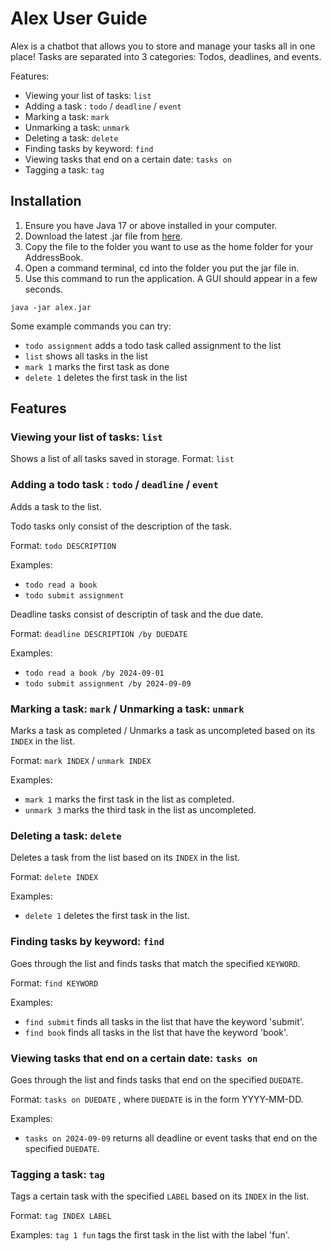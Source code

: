 # Alex User Guide

Alex is a chatbot that allows you to store and manage your tasks all in one place!
Tasks are separated into 3 categories: Todos, deadlines, and events.

Features:
- Viewing your list of tasks: `list`
- Adding a task : `todo` / `deadline` / `event`
- Marking a task: `mark`
- Unmarking a task: `unmark`
- Deleting a task: `delete`
- Finding tasks by keyword: `find`
- Viewing tasks that end on a certain date: `tasks on`
- Tagging a task: `tag`

## Installation
1. Ensure you have Java 17 or above installed in your computer.
2. Download the latest .jar file from [here](https://github.com/leroychiu20/ip/releases/).
3. Copy the file to the folder you want to use as the home folder for your AddressBook.
4. Open a command terminal, cd into the folder you put the jar file in.
5. Use this command to run the application. A GUI should appear in a few seconds.
```
java -jar alex.jar
```
Some example commands you can try: 
- `todo assignment` adds a todo task called assignment to the list
- `list` shows all tasks in the list
- `mark 1` marks the first task as done
- `delete 1` deletes the first task in the list

## Features

### Viewing your list of tasks: `list`

Shows a list of all tasks saved in storage.
Format: `list`

### Adding a todo task : `todo` / `deadline` / `event`

Adds a task to the list.

Todo tasks only consist of the description of the task.

Format: `todo DESCRIPTION`

Examples: 
- `todo read a book`
- `todo submit assignment` 

Deadline tasks consist of descriptin of task and the due date.

Format: `deadline DESCRIPTION /by DUEDATE`

Examples:
- `todo read a book /by 2024-09-01`
- `todo submit assignment /by 2024-09-09`

### Marking a task: `mark` /  Unmarking a task: `unmark`
Marks a task as completed / Unmarks a task as uncompleted based on its `INDEX` in the list.

Format: `mark INDEX` / `unmark INDEX`

Examples:
- `mark 1` marks the first task in the list as completed.
- `unmark 3` marks the third task in the list as uncompleted.

### Deleting a task: `delete`
Deletes a task from the list based on its `INDEX` in the list. 

Format: `delete INDEX`

Examples:
- `delete 1` deletes the first task in the list.

### Finding tasks by keyword: `find`
Goes through the list and finds tasks that match the specified `KEYWORD`.

Format: `find KEYWORD`

Examples: 
- `find submit` finds all tasks in the list that have the keyword 'submit'.
- `find book` finds all tasks in the list that have the keyword 'book'.

### Viewing tasks that end on a certain date: `tasks on`
Goes through the list and finds tasks that end on the specified `DUEDATE`.

Format: `tasks on DUEDATE` , where `DUEDATE` is in the form YYYY-MM-DD.

Examples: 
- `tasks on 2024-09-09` returns all deadline or event tasks that end on the specified `DUEDATE`.

### Tagging a task: `tag`
Tags a certain task with the specified `LABEL` based on its `INDEX` in the list.

Format: `tag INDEX LABEL`

Examples: `tag 1 fun` tags the first task in the list with the label 'fun'.